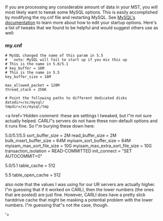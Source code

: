 If you are processing any considerable amount of data in your MST, you will most likely want to tweak some MySQL options.  This is easily accomplished by modifying the my.cnf file and restarting MySQL.  See [MySQL's documentation](http://dev.mysql.com/doc/refman/5.5/en/option-files.html) to learn more about how to edit your startup options.  Here's a list of tweaks that we found to be helpful and would suggest others use as well:

### my.cnf ###
```
# MySQL changed the name of this param in 5.5
#   note: MySQL will fail to start up if you mix this up
# This is the name in 5.0/5.1
# key_buffer = 16M
# This is the name in 5.5
key_buffer_size = 16M

max_allowed_packet = 128M
thread_stack = 256K

# Point the following paths to different dedicated disks
datadir=/xc/mysql/
tmpdir=/xc/mysql/tmp
```
<a href='Hidden comment: 
these are settings I tweaked, but I"m not sure actually helped.  CARLI"s servers do not have these non-default options and it runs fine.  So I"m burying these down here:

5.0/5.1/5.5
sort_buffer_size = 2M
read_buffer_size = 2M
bulk_insert_buffer_size = 64M
myisam_sort_buffer_size = 64M
myisam_max_sort_file_size = 10G
myisam_max_extra_sort_file_size = 10G
transaction_isolation = READ-COMMITTED
init_connect = "SET AUTOCOMMIT=0"

5.0/5.1
table_cache = 512

5.5
table_open_cache = 512

also note that the values I was using for our UR servers are actually higher.  I"m guessing that if it worked on CARLI, then the lower numbers (the ones that are posted) are just fine.  However, CARLI does have a pretty slick harddrive cache that might be masking a potential problem with the lower numbers.  I"m guessing that"s not the case, though.

'></a>